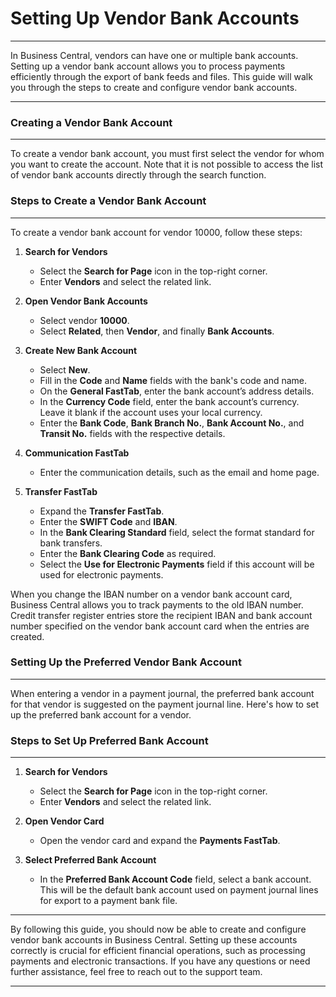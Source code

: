 # Setting Up Vendor Bank Accounts
---

<div class="customized-intro-container" id="introduction">
    <p>In Business Central, vendors can have one or multiple bank accounts. Setting up a vendor bank account allows you to process payments efficiently through the export of bank feeds and files. This guide will walk you through the steps to create and configure vendor bank accounts.</p>
</div>

---

### Creating a Vendor Bank Account
---

To create a vendor bank account, you must first select the vendor for whom you want to create the account. Note that it is not possible to access the list of vendor bank accounts directly through the search function.

### Steps to Create a Vendor Bank Account
---

To create a vendor bank account for vendor 10000, follow these steps:

1. **Search for Vendors**
    - Select the **Search for Page** icon in the top-right corner.
    - Enter **Vendors** and select the related link.

2. **Open Vendor Bank Accounts**
    - Select vendor **10000**.
    - Select **Related**, then **Vendor**, and finally **Bank Accounts**.

3. **Create New Bank Account**
    - Select **New**.
    - Fill in the **Code** and **Name** fields with the bank's code and name.
    - On the **General FastTab**, enter the bank account’s address details.
    - In the **Currency Code** field, enter the bank account’s currency. Leave it blank if the account uses your local currency.
    - Enter the **Bank Code**, **Bank Branch No.**, **Bank Account No.**, and **Transit No.** fields with the respective details.

4. **Communication FastTab**
    - Enter the communication details, such as the email and home page.

5. **Transfer FastTab**
    - Expand the **Transfer FastTab**.
    - Enter the **SWIFT Code** and **IBAN**.
    - In the **Bank Clearing Standard** field, select the format standard for bank transfers.
    - Enter the **Bank Clearing Code** as required.
    - Select the **Use for Electronic Payments** field if this account will be used for electronic payments.

When you change the IBAN number on a vendor bank account card, Business Central allows you to track payments to the old IBAN number. Credit transfer register entries store the recipient IBAN and bank account number specified on the vendor bank account card when the entries are created.

<!-- ![Credit Transfer Reg. Entries window](url-to-screenshot-of-credit-transfer-reg-entries) -->

### Setting Up the Preferred Vendor Bank Account
---

When entering a vendor in a payment journal, the preferred bank account for that vendor is suggested on the payment journal line. Here's how to set up the preferred bank account for a vendor.

### Steps to Set Up Preferred Bank Account
---

1. **Search for Vendors**
    - Select the **Search for Page** icon in the top-right corner.
    - Enter **Vendors** and select the related link.

2. **Open Vendor Card**
    - Open the vendor card and expand the **Payments FastTab**.

3. **Select Preferred Bank Account**
    - In the **Preferred Bank Account Code** field, select a bank account. This will be the default bank account used on payment journal lines for export to a payment bank file.
<!-- 
![Preferred Vendor Bank Account setup in Business Central](url-to-screenshot-of-preferred-vendor-bank-account-setup) -->

---

By following this guide, you should now be able to create and configure vendor bank accounts in Business Central. Setting up these accounts correctly is crucial for efficient financial operations, such as processing payments and electronic transactions. If you have any questions or need further assistance, feel free to reach out to the support team.

---